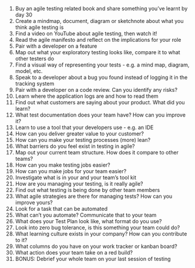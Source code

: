 1. Buy an agile testing related book and share something you’ve learnt by day 30  
2. Create a mindmap, document, diagram or sketchnote about what you think agile testing is  
3. Find a video on YouTube about agile testing, then watch it!  
4. Read the agile manifesto and reflect on the implications for your role  
5. Pair with a developer on a feature  
6. Map out what your exploratory testing looks like, compare it to what other testers do  
7. Find a visual way of representing your tests - e.g. a mind map, diagram, model, etc.  
8. Speak to a developer about a bug you found instead of logging it in the tracking system  
9. Pair with a developer on a code review. Can you identify any risks?  
10. Learn where the application logs are and how to read them  
11. Find out what customers are saying about your product. What did you learn?  
12. What test documentation does your team have? How can you improve it?  
13. Learn to use a tool that your developers use - e.g. an IDE  
14. How can you deliver greater value to your customer?  
15. How can you make your testing processes (more) lean?  
16. What barriers do you feel exist in testing in agile?  
17. Map out your current team structure. How does it compare to other teams?  
18. How can you make testing jobs easier?  
19. How can you make jobs for your team easier?  
20. Investigate what is in your and your team’s tool kit  
21. How are you managing your testing, is it really agile?  
22. Find out what testing is being done by other team members  
23. What agile strategies are there for managing tests? How can you improve yours?  
24. Look for a task that can be automated  
25. What can’t you automate? Communicate that to your team  
26. What does your Test Plan look like, what format do you use?  
27. Look into zero bug tolerance, is this something your team could do?  
28. What learning culture exists in your company? How can you contribute to it?  
29. What columns do you have on your work tracker or kanban board?  
30. What action does your team take on a red build?  
31. BONUS: Debrief your whole team on your last session of testing 